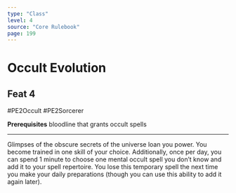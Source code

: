 ```yaml
---
type: "Class"
level: 4
source: "Core Rulebook"
page: 199
---
```

# Occult Evolution
## Feat 4
#PE2Occult #PE2Sorcerer

**Prerequisites** bloodline that grants occult spells

---
Glimpses of the obscure secrets of the universe loan you power. You become trained in one skill of your choice. Additionally, once per day, you can spend 1 minute to choose one mental occult spell you don’t know and add it to your spell repertoire. You lose this temporary spell the next time you make your daily preparations (though you can use this ability to add it again later).